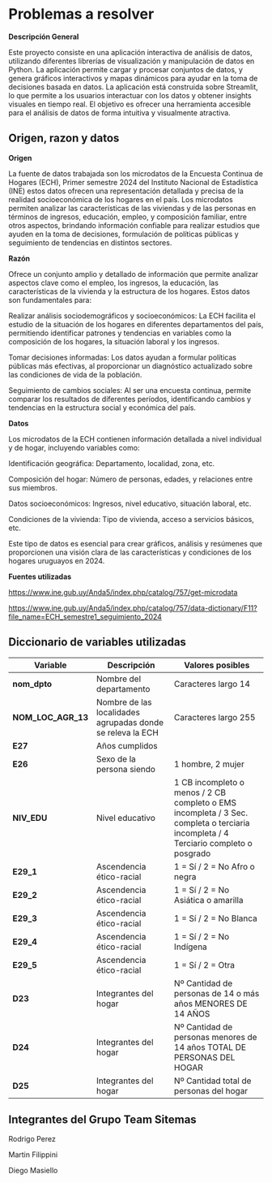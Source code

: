 # Problemas a resolver


**Descripción General**

Este proyecto consiste en una aplicación interactiva de análisis de datos, utilizando diferentes librerías de visualización y manipulación de datos en Python. La aplicación permite cargar y procesar conjuntos de datos, y genera gráficos interactivos y mapas dinámicos para ayudar en la toma de decisiones basada en datos.
La aplicación está construida sobre Streamlit, lo que permite a los usuarios interactuar con los datos y obtener insights visuales en tiempo real.
El objetivo es ofrecer una herramienta accesible para el análisis de datos de forma intuitiva y visualmente atractiva.

## Origen, razon y datos
**Origen**

La fuente de datos trabajada son los microdatos de la Encuesta Continua de Hogares (ECH), Primer semestre 2024 del Instituto Nacional de Estadística (INE) estos datos ofrecen una representación detallada y precisa de la realidad socioeconómica de los hogares en el país. Los microdatos permiten analizar las características de las viviendas y de las personas en términos de ingresos, educación, empleo, y composición familiar, entre otros aspectos, brindando información confiable para realizar estudios que ayuden en la toma de decisiones, formulación de políticas públicas y seguimiento de tendencias en distintos sectores.

**Razón**

Ofrece un conjunto amplio y detallado de información que permite analizar aspectos clave como el empleo, los ingresos, la educación, las características de la vivienda y la estructura de los hogares. Estos datos son fundamentales para:

Realizar análisis sociodemográficos y socioeconómicos: La ECH facilita el estudio de la situación de los hogares en diferentes departamentos del país, permitiendo identificar patrones y tendencias en variables como la composición de los hogares, la situación laboral y los ingresos.

Tomar decisiones informadas: Los datos ayudan a formular políticas públicas más efectivas, al proporcionar un diagnóstico actualizado sobre las condiciones de vida de la población.

Seguimiento de cambios sociales: Al ser una encuesta continua, permite comparar los resultados de diferentes períodos, identificando cambios y tendencias en la estructura social y económica del país.

**Datos** 

Los microdatos de la ECH contienen información detallada a nivel individual y de hogar, incluyendo variables como:

Identificación geográfica: Departamento, localidad, zona, etc.

Composición del hogar: Número de personas, edades, y relaciones entre sus miembros.

Datos socioeconómicos: Ingresos, nivel educativo, situación laboral, etc.

Condiciones de la vivienda: Tipo de vivienda, acceso a servicios básicos, etc.

Este tipo de datos es esencial para crear gráficos, análisis y resúmenes que proporcionen una visión clara de las características y condiciones de los hogares uruguayos en 2024.

**Fuentes utilizadas**

https://www.ine.gub.uy/Anda5/index.php/catalog/757/get-microdata

https://www.ine.gub.uy/Anda5/index.php/catalog/757/data-dictionary/F11?file_name=ECH_semestre1_seguimiento_2024


## Diccionario de variables utilizadas

|    Variable   |  Descripción  | Valores posibles |
| ------------- | ------------- | ------------- |
| **nom_dpto**  | Nombre del departamento  |Caracteres largo 14|
|**NOM_LOC_AGR_13**  |Nombre de las localidades agrupadas donde se releva la ECH|Caracteres largo 255|
|**E27**|Años cumplidos|  |
|**E26**|Sexo de la persona siendo|1 hombre, 2 mujer|
|**NIV_EDU**| Nivel educativo|1 CB incompleto o menos / 2 CB completo o EMS incompleta / 3 Sec. completa o terciaria incompleta / 4 Terciario completo o posgrado   |
|**E29_1**|Ascendencia ético-racial|1 = Sí / 2 = No Afro o negra|
|**E29_2**|Ascendencia ético-racial|1 = Sí / 2 = No Asiática o amarilla|
|**E29_3**|Ascendencia ético-racial|1 = Sí / 2 = No Blanca|
|**E29_4**|Ascendencia ético-racial|1 = Sí / 2 = No Indígena|
|**E29_5**|Ascendencia ético-racial|1 = Sí / 2 = Otra|
|**D23**|Integrantes del hogar|Nº Cantidad de personas de 14 o más años MENORES DE 14 AÑOS|
|**D24**|Integrantes del hogar|Nº Cantidad de personas menores de 14 años TOTAL DE PERSONAS DEL HOGAR|
|**D25**|Integrantes del hogar|Nº Cantidad total de personas del hogar| 

## Integrantes del Grupo Team Sitemas

Rodrigo Perez

Martin Filippini

Diego Masiello



